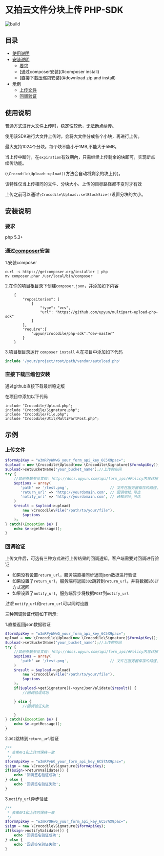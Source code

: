 # 又拍云文件分块上传 PHP-SDK
![build](https://travis-ci.org/upyun/multipart-upload-php-sdk.svg)
## 目录
- [使用说明](#instructions)
- [安装说明](#install)
  - [要求](#require)
  - [通过composer安装](#composer install)
  - [直接下载压缩包安装](#download zip and install)
- [示例](#usage)
  - [上传文件](#upload)
  - [回调验证](#validate)

<a name="instructions"></a>
## 使用说明
普通方式进行大文件上传时，稳定性较低，无法断点续传。

使用该SDK进行大文件上传时，会将大文件分成各个小块，再进行上传。

最大支持1024个分块，每个块不能小于1MB,不能大于5MB。

当上传中断时，在`expiration`有效期內，只需继续上传剩余的块即可，实现断点续传功能。

(`\Crocodile\Upload::upload()`方法会自动将剩余的块上传)。

该特性仅当上传相同的文件、分块大小、上传的目标路径都不变时才有效

上传之前可以通过`\Crocodile\Upload::setBlockSize()`设置分块的大小。

<a name="install"></a>
## 安装说明

<a name="require"></a>
### 要求
  php 5.3+

<a name="composer install"></a>
### 通过[composer](https://getcomposer.org/)安装
1.安装composer
```
curl -s https://getcomposer.org/installer | php
mv composer.phar /usr/local/bin/composer
```

2.在你的项目根目录下创建`composer.json`，并添加如下内容
```
    {
        "repositories": [
            {   
                "type": "vcs",
                "url": "https://github.com/upyun/multipart-upload-php-sdk"
            }   
        ],  
        "require":{
            "upyun/crocodile/php-sdk":"dev-master"
        }   
    }
```

3.项目根目录运行 `composer install`
4.在项目中添加如下代码
```php
include '/your/project/root/path/vendor/autoload.php'
```

<a name="download zip and install"></a>
### 直接下载压缩包安装
通过github直接下载最新稳定版

在项目中添加以下代码
```
include "Crocodile/Upload.php";
include "Crocodile/Signature.php";
include "Crocodile/File.php";
include "Crocodile/Util/MultiPartPost.php";
```

<a name="usage"></a>
## 示例

<a name="upload"></a>
### 上传文件
```php
$formApiKey = "w3mRPyWWwG_your_form_api_key_6C5X9pac=";
$upload = new \Crocodile\Upload(new \Crocodile\Signature($formApiKey));
$upload->setBucketName('your_bucket_name');//上传的空间
try {
    //其他参数参见文档: http://docs.upyun.com/api/form_api/#Policy内容详解
    $options = array(
       'path' => '/test.png',                   // 文件在服务器保存的路径,必须
       'return_url' => 'http://yourdomain.com', // 回调地址,可选
       'notify_url' => 'http://yourdomain.com', // 通知地址,可选
    )
    $result = $upload->upload(
        new \Crocodile\File("/path/to/your/file"),
        $options
    );
} catch(\Exception $e) {
    echo $e->getMessage();
}
```

<a name="validate"></a>
### 回调验证
上传文件后，可选有三种方式进行上传结果的回调通知。客户端需要对回调进行验证
* 如果没有设置`return_url`，服务端直接同步返回json数据进行验证
* 如果设置了`return_url`，服务端将返回`302`跳转到`return_url`，并将数据以`GET`方式返回
* 如果设置了`notify_url`，服务端异步将数据`POST`到`notify_url`

*注意* `notify_url`和`return_url`可以同时设置

三种回调验证代码如下所示:

1.直接返回json数据验证
```php
$formApiKey = "w3mRPyWWwG_your_form_api_key_6C5X9pac=";
upload = new \Crocodile\Upload(new \Crocodile\Signature($formApiKey));
$upload->setBucketName('your_bucket_name');//上传的空间
try {
    //其他参数参见文档: http://docs.upyun.com/api/form_api/#Policy内容详解
    $options = array(
       'path' => '/test.png',                   // 文件在服务器保存的路径,必须
    )
    $result = $upload->upload(
        new \Crocodile\File("/path/to/your/file"),
        $options
    );
    if($upload->getSignature()->syncJsonValidate($result)) {
        //回调验证成功

    } else {
        //回调验证失败

    }
} catch(\Exception $e) {
    echo $e->getMessage();
}
```
2.`302`跳转到`return_url`验证
```php
/**
 * 表单API和上传时保持一致
 */
$formApiKey = "w3mRPyWG_your_form_api_key_6C57AX9pac=";
$sign = new \Crocodile\Signature($formApiKey);
if($sign->returnValidate()) {
    echo '回调签名验证成功';
} else {
    echo '回调签名验证失败';
}
```
3.`notify_url`异步验证
```php
/**
 * 表单API和上传时保持一致
 */
$formApiKey = "w3mRPOHwG_your_form_api_key_6C57AX9pac=";
$sign = new \Crocodile\Signature($formApiKey);
if($sign->notifyValidate()) {
    echo '回调签名验证成功';
} else {
    echo '回调签名验证失败';
}
```
